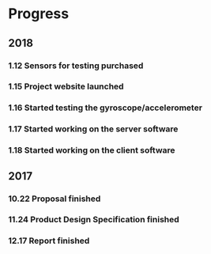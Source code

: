 # Progress

## 2018

### 1.12 Sensors for testing purchased

### 1.15 Project website launched

### 1.16 Started testing the gyroscope/accelerometer

### 1.17 Started working on the server software

### 1.18 Started working on the client software


## 2017

### 10.22 Proposal finished

### 11.24 Product Design Specification finished

### 12.17 Report finished

